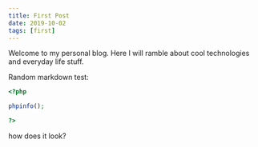 ```yaml
---
title: First Post
date: 2019-10-02
tags: [first]
---
```


Welcome to my personal blog. Here I will ramble about cool technologies and everyday life stuff.

Random markdown test:

```php {linenos=table,anchorlinenos=true,linenostart=199}
<?php

phpinfo();

?>
```


how does it look?
